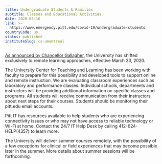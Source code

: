 ```yaml
---
title: Undergraduate Students & Families
subtitle: Classes and Educational Activities
date: 2020-03-16
link: >-
  https://www.emergency.pitt.edu/covid-19/undergraduate-students
countryCode: us
status: published
instituteSlug: ca-umontreal
---
```

[As announced by Chancellor Gallagher](https://www.chancellor.pitt.edu/spotlight/covid-19-pandemic-pitts-actions-0), the University has shifted exclusively to remote learning approaches, effective March 23, 2020.

The [University Center for Teaching and Learning](https://teaching.pitt.edu/) has been working with faculty to prepare for this possibility and developed tools to support online and remote instruction. We are evaluating classroom experiences such as laboratory and performance classes. Individual schools, departments and instructors will be providing additional information on specific classes and programs. All students will receive communication from their instructors about next steps for their courses. Students should be monitoring their pitt.edu email accounts.

Pitt IT has resources available to help students who are experiencing connectivity issues or who may not have access to reliable technology or Wi-Fi at home. Contact the 24/7 IT Help Desk by calling 412-624-HELP(4357) to learn more.

The University will deliver summer courses remotely, with the possibility of a few exceptions for clinical or field experiences that may become possible later in the summer. More details about summer sessions will be forthcoming.
